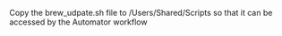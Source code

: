 Copy the brew_udpate.sh file to /Users/Shared/Scripts so that it can be accessed by the Automator workflow
